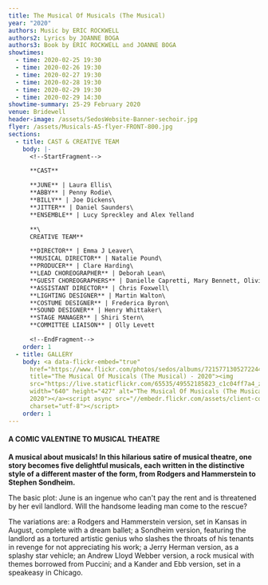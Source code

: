 ```yaml
---
title: The Musical Of Musicals (The Musical)
year: "2020"
authors: Music by ERIC ROCKWELL
authors2: Lyrics by JOANNE BOGA
authors3: Book by ERIC ROCKWELL and JOANNE BOGA
showtimes:
  - time: 2020-02-25 19:30
  - time: 2020-02-26 19:30
  - time: 2020-02-27 19:30
  - time: 2020-02-28 19:30
  - time: 2020-02-29 19:30
  - time: 2020-02-29 14:30
showtime-summary: 25-29 February 2020
venue: Bridewell
header-image: /assets/SedosWebsite-Banner-sechoir.jpg
flyer: /assets/Musicals-A5-flyer-FRONT-800.jpg
sections:
  - title: CAST & CREATIVE TEAM
    body: |-
      <!--StartFragment-->

      **CAST**

      **JUNE** | Laura Ellis\
      **ABBY** | Penny Rodie\
      **BILLY** | Joe Dickens\
      **JITTER** | Daniel Saunders\
      **ENSEMBLE** | Lucy Spreckley and Alex Yelland

      **\
      CREATIVE TEAM**

      **DIRECTOR** | Emma J Leaver\
      **MUSICAL DIRECTOR** | Natalie Pound\
      **PRODUCER** | Clare Harding\
      **LEAD CHOREOGRAPHER** | Deborah Lean\
      **GUEST CHOREOGRAPHERS** | Danielle Capretti, Mary Bennett, Olivier Namet\
      **ASSISTANT DIRECTOR** | Chris Foxwell\
      **LIGHTING DESIGNER** | Martin Walton\
      **COSTUME DESIGNER** | Frederica Byron\
      **SOUND DESIGNER** | Henry Whittaker\
      **STAGE MANAGER** | Shiri Stern\
      **COMMITTEE LIAISON** | Olly Levett

      <!--EndFragment-->
    order: 1
  - title: GALLERY
    body: <a data-flickr-embed="true"
      href="https://www.flickr.com/photos/sedos/albums/72157713052722446"
      title="The Musical Of Musicals (The Musical) - 2020"><img
      src="https://live.staticflickr.com/65535/49552185823_c1c04ff7a4_z.jpg"
      width="640" height="427" alt="The Musical Of Musicals (The Musical) -
      2020"></a><script async src="//embedr.flickr.com/assets/client-code.js"
      charset="utf-8"></script>
    order: 1
---
```

#### A COMIC VALENTINE TO MUSICAL THEATRE

**A musical about musicals! In this hilarious satire of musical theatre, one story becomes five delightful musicals, each written in the distinctive style of a different master of the form, from Rodgers and Hammerstein to Stephen Sondheim.**

The basic plot: June is an ingenue who can't pay the rent and is threatened by her evil landlord. Will the handsome leading man come to the rescue?

The variations are: a Rodgers and Hammerstein version, set in Kansas in August, complete with a dream ballet; a Sondheim version, featuring the landlord as a tortured artistic genius who slashes the throats of his tenants in revenge for not appreciating his work; a Jerry Herman version, as a splashy star vehicle; an Andrew Lloyd Webber version, a rock musical with themes borrowed from Puccini; and a Kander and Ebb version, set in a speakeasy in Chicago.